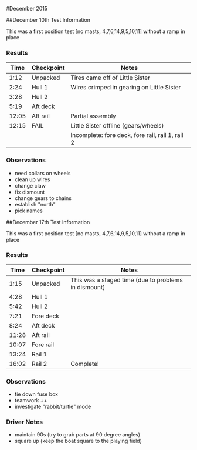 #December 2015

##December 10th Test Information

This was a first position test [no masts, 4,7,6,14,9,5,10,11] without a ramp in place

### Results
| Time | Checkpoint | Notes |
|------|------------|---------------------------------|
| 1:12 | Unpacked | Tires came off of Little Sister |
| 2:24 | Hull 1   | Wires crimped in gearing on Little Sister |
| 3:28 | Hull 2  |  |
| 5:19 | Aft deck  |  |
| 12:05 | Aft rail | Partial assembly  |
| 12:15 | FAIL | Little Sister offline (gears/wheels) |
|  |  | Incomplete: fore deck, fore rail, rail 1, rail 2 |

### Observations
 - need collars on wheels
 - clean up wires
 - change claw
 - fix dismount
 - change gears to chains
 - establish "north"
 - pick names


##December 17th Test Information

This was a first position test [no masts, 4,7,6,14,9,5,10,11] without a ramp in place

### Results
| Time | Checkpoint | Notes |
|------|------------|---------------------------------|
| 1:15 | Unpacked | This was a staged time (due to problems in dismount) |
| 4:28 | Hull 1   |  |
| 5:42 | Hull 2  |  |
| 7:21 | Fore deck |  |
| 8:24 | Aft deck  |  |
| 11:28 | Aft rail |   |
| 10:07 | Fore rail  |  |
| 13:24 | Rail 1 |  |
| 16:02 | Rail 2 | Complete! |

### Observations
 - tie down fuse box
 - teamwork ++
 - investigate "rabbit/turtle" mode

### Driver Notes
 - maintain 90s (try to grab parts at 90 degree angles)
 - square up (keep the boat square to the playing field)
 

